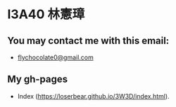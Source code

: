 # I3A40 林憲璋

## You may contact me with this email:
* flychocolate0@gmail.com

## My gh-pages
* Index (https://loserbear.github.io/3W3D/index.html).
